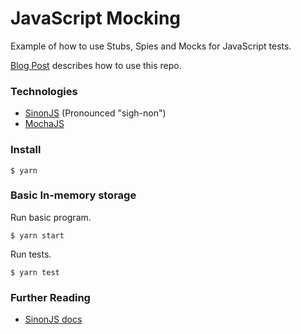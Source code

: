 # JavaScript Mocking

Example of how to use Stubs, Spies and Mocks for JavaScript tests.

[Blog Post](https://www.harrymt.com/blog/2018/04/11/stubs-spies-and-mocks-in-js.html) describes how to use this repo.

### Technologies

- [SinonJS](http://sinonjs.org/) (Pronounced "sigh-non")
- [MochaJS](http://mochajs.org)

### Install

```
$ yarn
```


### Basic In-memory storage

Run basic program.

```
$ yarn start
```

Run tests.

```
$ yarn test
```


### Further Reading

- [SinonJS docs](http://sinonjs.org/)
